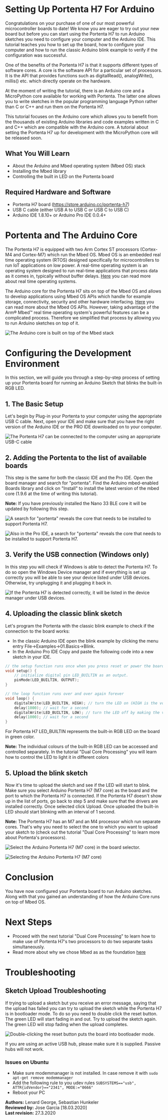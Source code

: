 # Setting Up Portenta H7 For Arduino
Congratulations on your purchase of one of our most powerful microcontroller boards to date! We know you are eager to try out your new board but before you can start using the Portenta H7 to run Arduino sketches you need to configure your computer and the Arduino IDE. This tutorial teaches you how to set up the board, how to configure your computer and how to run the classic Arduino blink example  to verify if the configuration was successful.

One of the benefits of the Portenta H7 is that it supports different types of software cores. A core is the software API for a particular set of processors. It is the API that provides functions such as digitalRead(), analogWrite(), millis() etc. which directly operate on the hardware.

At the moment of writing the tutorial, there is an Arduino core and a MicroPython core available for working with Portenta. The latter one allows you to write sketches in the popular programming language Python rather than C or C++ and run them on the Portenta H7.

This tutorial focuses on the Arduino core which allows you to benefit from the thousands of existing Arduino libraries and code examples written in C and C++ which are compatible with the Arduino core. A tutorial about setting the Portenta H7 up for development with the MicroPython core will be released soon.

## What You Will Learn
-   About the Arduino and Mbed operating system (Mbed OS) stack
-   Installing the Mbed library  
-   Controlling the built in LED on the Portenta board

## Required Hardware and Software
-   Portenta H7 board (<https://store.arduino.cc/portenta-h7>)
-   USB C cable (either USB A to USB C or USB C to USB C)
-   Arduino IDE 1.8.10+  or Arduino Pro IDE 0.0.4+

# Portenta and The Arduino Core
The Portenta H7 is equipped with two Arm Cortex ST processors (Cortex-M4 and Cortex-M7) which run the Mbed OS.  Mbed OS is an embedded real time operating system (RTOS) designed specifically for microcontrollers to run IoT applications on low power. A real-time operating system is an operating system designed to run real-time applications that process data as it comes in, typically without buffer delays. [Here](https://www.ni.com/en-us/innovations/white-papers/07/what-is-a-real-time-operating-system--rtos--.html) you can read more about real time operating systems.

The Arduino core for the Portenta H7 sits on top of the Mbed OS and allows to develop applications using Mbed OS APIs which handle for example storage, connectivity, security and other hardware interfacing. [Here](https://os.mbed.com/docs/mbed-os/v5.15/apis/index.html) you can read more about the Mbed OS APIs. However, taking advantage of the Arm® Mbed™ real time operating system's powerful features can be a complicated process. Therefore we simplified that process by allowing you to run Arduino sketches on top of it.

![The Arduino core is built on top of the Mbed stack](assets/por_gs_mbed_stack.svg?sanitize=true)


# Configuring the Development Environment
In this section, we will guide you through a step-by-step process of setting up your Portenta board for running an Arduino Sketch that blinks the built-in RGB LED.

## 1. The Basic Setup
Let's begin by Plug-in your Portenta to your computer using the appropriate USB C cable. Next, open your IDE and make sure that you have the right version of the Arduino IDE or the PRO IDE downloaded on to your computer.

![The Portenta H7 can be connected to the computer using an appropriate USB-C cable](assets/por_ard_gs_basic_setup.svg?sanitize=true)

## 2. Adding the Portenta to the list of available boards
This step is the same for both the classic IDE and the Pro IDE. Open the board manager and search for "portenta".  Find the Arduino mbed-enabled Boards library and click on "Install" to install the latest version of the mbed core (1.9.6 at the time of writing this tutorial).

**Note:** If you have previously installed the Nano 33 BLE core  it will be updated by following this step.

![A search for "portenta" reveals the core that needs to be installed to support Portenta H7.](assets/por_ard_gs_bm_core.png)

![Also in the Pro IDE, a search for "portenta" reveals the core that needs to be installed to support Portenta H7.](assets/por_ard_gs_bm_core_pro_ide.png)

## 3. Verify the USB connection  (Windows only)
In this step you will check if Windows is able to detect the Portenta H7. To do so open the Windows Device manager and if everything is set up correctly you will be able to see your device listed under USB devices. Otherwise, try unplugging it and plugging it back in.

![If the Portenta H7 is detected correctly, it will be listed in the device manager under USB devices.](assets/por_ard_gs_usb_driver_win.png)

## 4. Uploading the classic blink sketch
Let's program the Portenta with the classic blink example to check if the connection to the board works:

-   In the classic Arduino IDE open the blink example by clicking the menu entry File->Examples->01.Basics->Blink.
-   In the Arduino Pro IDE Copy and paste the following code into a new sketch in your IDE.

```cpp
// the setup function runs once when you press reset or power the board
void setup() {
    // initialize digital pin LED_BUILTIN as an output.
    pinMode(LED_BUILTIN, OUTPUT);
}

// the loop function runs over and over again forever
void loop() {
    digitalWrite(LED_BUILTIN, HIGH); // turn the LED on (HIGH is the voltage level)
    delay(1000); // wait for a second
    digitalWrite(LED_BUILTIN, LOW); // turn the LED off by making the voltage LOW
    delay(1000); // wait for a second
}
```

For Portenta H7  LED_BUILTIN  represents the built-in RGB LED on the board in green color.

**Note:** The individual colours of the built-in RGB LED can be accessed and controlled separately. In the tutorial "Dual Core Processing"  you will learn how to control the LED to light it in different colors

## 5. Upload the blink sketch 
Now it's time to upload the sketch and see if the LED will start to blink. Make sure you select Arduino Portenta H7 (M7 core) as the board and the port to which the Portenta H7 is connected. If the Portenta H7 doesn't show up in the list of ports, go back to step 5 and make sure that the drivers are installed correctly. Once selected click Upload. Once uploaded the built-in LED should start blinking with an interval of 1 second.

**Note:** The Portenta H7 has an M7 and an M4 processor which run separate cores. That's why you need to select the one to which you want to upload your sketch to (check out the tutorial "Dual Core Processing" to learn more about Portenta's processors).

![Select the Arduino Portenta H7 (M7 core) in the board selector.](assets/por_ard_gs_upload_sketch.png)

![Selecting the Arduino Portenta H7 (M7 core)](assets/por_gs_board_selection_pro_ide.png)

# Conclusion
You have now configured your Portenta board to run Arduino sketches. Along with that you gained an understanding of how the Arduino Core runs on top of Mbed OS.  

# Next Steps
-   Proceed with the next tutorial "Dual Core Processing" to learn how to make use of Portenta H7's two processors to do two separate tasks simultaneously.
-   Read more about why we chose Mbed as as the foundation [here](https://blog.arduino.cc/2019/07/31/why-we-chose-to-build-the-arduino-nano-33-ble-core-on-mbed-os/)

# Troubleshooting
## Sketch Upload Troubleshooting
If trying to upload a sketch but you receive an error message, saying that the upload has failed you can try to upload the sketch while the Portenta H7 is in bootloader mode. To do so you need to double click the reset button. The green LED will start fading in and out. Try to upload the sketch again. The green LED will stop fading when the upload completes.

![Double-clicking the reset button puts the board into bootloader mode.](assets/por_ard_gs_reset.png)

If you are using an active USB hub, please make sure it is supplied. Passive hubs will not work.

### Issues on Ubuntu
- Make sure modemmanager is not installed. In case remove it with `sudo apt-get remove modemmanager`
- Add the following rule to you udev rules `SUBSYSTEMS=="usb", ATTR{idVendor}=="2341", MODE:="0666"`
- Reboot your PC

**Authors:** Lenard George, Sebastian Hunkeler  
**Reviewed by:** Jose Garcia [18.03.2020]  
**Last revision:** 27.3.2020
